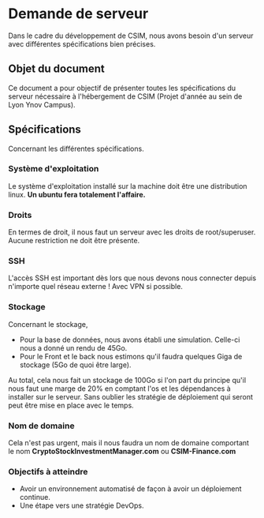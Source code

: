 # Demande de serveur
Dans le cadre du développement de CSIM, nous avons besoin d'un serveur avec différentes spécifications bien précises.

## Objet du document
Ce document a pour objectif de présenter toutes les spécifications du serveur nécessaire à l'hébergement de CSIM (Projet d'année au sein de Lyon Ynov Campus).

## Spécifications
Concernant les différentes spécifications.

### Système d'exploitation
Le système d'exploitation installé sur la machine doit être une distribution linux. 
**Un ubuntu fera totalement l'affaire.**

### Droits
En termes de droit, il nous faut un serveur avec les droits de root/superuser. Aucune restriction ne doit être présente.

### SSH
L'accès SSH est important dès lors que nous devons nous connecter depuis n'importe quel réseau externe ! Avec VPN si possible.

### Stockage
Concernant le stockage, 
- Pour la base de données, nous avons établi une simulation. Celle-ci nous a donné un rendu de 45Go.
- Pour le Front et le back nous estimons qu'il faudra quelques Giga de stockage (5Go de quoi être large).

Au total, cela nous fait un stockage de 100Go si l'on part du principe qu'il nous faut une marge de 20% en comptant l'os et les dépendances à installer sur le serveur. Sans oublier les stratégie de déploiement qui seront peut être mise en place avec le temps.

### Nom de domaine
Cela n'est pas urgent, mais il nous faudra un nom de domaine comportant le nom **CryptoStockInvestmentManager.com** ou **CSIM-Finance.com**

### Objectifs à atteindre
- Avoir un environnement automatisé de façon à avoir un déploiement continue.
- Une étape vers une stratégie DevOps.

